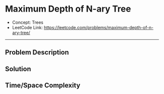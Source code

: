 # Maximum Depth of N-ary Tree

- Concept: Trees
- LeetCode Link: https://leetcode.com/problems/maximum-depth-of-n-ary-tree/

---

## Problem Description

## Solution

## Time/Space Complexity

